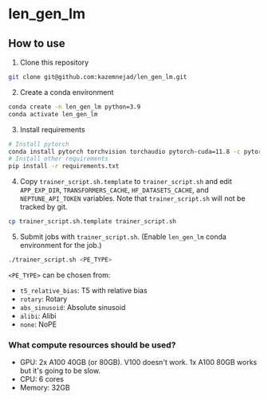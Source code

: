 # len_gen_lm
## How to use
1. Clone this repository
```bash
git clone git@github.com:kazemnejad/len_gen_lm.git
```
2. Create a conda environment
```bash
conda create -n len_gen_lm python=3.9
conda activate len_gen_lm
```
3. Install requirements
```bash
# Install pytorch
conda install pytorch torchvision torchaudio pytorch-cuda=11.8 -c pytorch -c nvidia
# Install other requirements
pip install -r requirements.txt
```
4. Copy `trainer_script.sh.template` to `trainer_script.sh` and edit `APP_EXP_DIR`, `TRANSFORMERS_CACHE`, `HF_DATASETS_CACHE`, and `NEPTUNE_API_TOKEN` variables.
Note that `trainer_script.sh` will not be tracked by git.
```bash
cp trainer_script.sh.template trainer_script.sh
```
5. Submit jobs with `trainer_script.sh`. (Enable `len_gen_lm` conda environment for the job.)
```bash
./trainer_script.sh <PE_TYPE>
```

`<PE_TYPE>` can be chosen from:
- `t5_relative_bias`: T5 with relative bias
- `rotary`: Rotary
- `abs_sinusoid`: Absolute sinusoid
- `alibi`: Alibi
- `none`: NoPE

### What compute resources should be used?
- GPU: 2x A100 40GB (or 80GB). V100 doesn't work. 1x A100 80GB works but it's going to be slow.
- CPU: 6 cores
- Memory: 32GB




